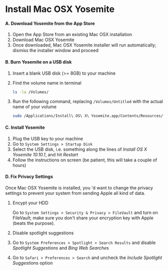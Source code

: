# Install Mac OSX Yosemite

#### A. Download Yosemite from the App Store

1. Open the App Store from an existing Mac OSX installation
2. Download Mac OSX Yosemite
3. Once downloaded, Mac OSX Yosemite installer will run automatically; dismiss the installer window and proceed

#### B. Burn Yosemite on a USB disk

1. Insert a blank USB disk (>= 8GB) to your machine
2. Find the volume name in terminal

    ```bash
    ls -la /Volumes/
    ```

3. Run the following command, replacing `/Volumes/Untitled` with the actual name of your volume

    ```bash
    sudo /Applications/Install\ OS\ X\ Yosemite.app/Contents/Resources/createinstallmedia --volume /Volumes/Untitled --applicationpath /Applications/Install\ OS\ X\ Yosemite.app --nointeraction
    ```

#### C. Install Yosemite
  
1. Plug the USB key to your machine
2. Go to `System Settings > Startup Disk`
3. Select the USB disk, i.e. something along the lines of _Install OS X Yosemite 10.10.1_, and hit _Restart_
4. Follow the instructions on screen (be patient, this will take a couple of hours)

#### D. Fix Privacy Settings

Once Mac OSX Yosemite is installed, you 'd want to change the privacy settings to prevent your system from sending Apple all kind of data.

1. Encypt your HDD
  
    Go to `System Settings > Security & Privacy > FileVault` and turn on FileVault; make sure you don't share your encryption key with Apple (beats the purpose).

2. Disable spotlight suggestions
  1. Go to `System Preferences > Spotlight > Search Results` and disable _Spotlight Suggestions_ and _Bing Web Searches_
  2. Go to `Safari > Preferences > Search` and uncheck the _Include Spotlight Suggestions_ option
